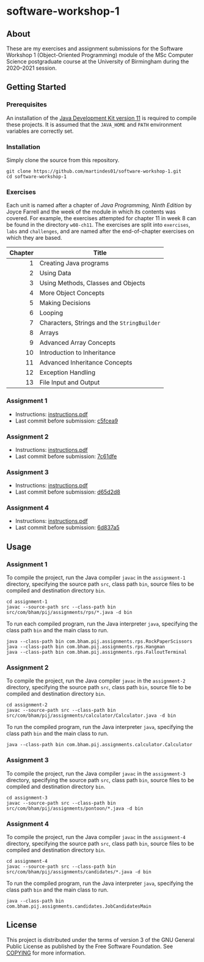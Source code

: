 # software-workshop-1

## About

These are my exercises and assignment submissions for the Software Workshop 1 (Object-Oriented Programming) module of the MSc Computer Science postgraduate course at the University of Birmingham during the 2020&ndash;2021 session.

## Getting Started

### Prerequisites

An installation of the [Java Development Kit version 11](https://adoptopenjdk.net/?variant=openjdk11) is required to compile these projects.
It is assumed that the `JAVA_HOME` and `PATH` environment variables are correctly set.

### Installation

Simply clone the source from this repository.

```shell
git clone https://github.com/martindes01/software-workshop-1.git
cd software-workshop-1
```

### Exercises

Each unit is named after a chapter of *Java Programming, Ninth Edition* by Joyce Farrell and the week of the module in which its contents was covered.
For example, the exercises attempted for chapter 11 in week 8 can be found in the directory `w08-ch11`.
The exercises are split into `exercises`, `labs` and `challenges`, and are named after the end-of-chapter exercises on which they are based.

Chapter | Title
---: | ---
1 | Creating Java programs
2 | Using Data
3 | Using Methods, Classes and Objects
4 | More Object Concepts
5 | Making Decisions
6 | Looping
7 | Characters, Strings and the `StringBuilder`
8 | Arrays
9 | Advanced Array Concepts
10 | Introduction to Inheritance
11 | Advanced Inheritance Concepts
12 | Exception Handling
13 | File Input and Output

### Assignment 1

- Instructions: [instructions.pdf](assignment-1/instructions.pdf)
- Last commit before submission: [c5fcea9](https://github.com/martindes01/software-workshop-1/commit/c5fcea9b5156a84bb43f96ca0dbb7096825947ae)

### Assignment 2

- Instructions: [instructions.pdf](assignment-2/instructions.pdf)
- Last commit before submission: [7c61dfe](https://github.com/martindes01/software-workshop-1/commit/7c61dfe90a4bbe4516e9e4af4f1355e45767b371)

### Assignment 3

- Instructions: [instructions.pdf](assignment-3/instructions.pdf)
- Last commit before submission: [d65d2d8](https://github.com/martindes01/software-workshop-1/commit/d65d2d87f9edef54c4ea26e3cec9844032936daa)

### Assignment 4

- Instructions: [instructions.pdf](assignment-4/instructions.pdf)
- Last commit before submission: [6d837a5](https://github.com/martindes01/software-workshop-1/commit/6d837a5a2e6583de7f0c383970a322495a5408da)

## Usage

### Assignment 1

To compile the project, run the Java compiler `javac` in the `assignment-1` directory, specifying the source path `src`, class path `bin`, source files to be compiled and destination directory `bin`.

```shell
cd assignment-1
javac --source-path src --class-path bin src/com/bham/pij/assignments/rps/*.java -d bin
```

To run each compiled program, run the Java interpreter `java`, specifying the class path `bin` and the main class to run.

```shell
java --class-path bin com.bham.pij.assignments.rps.RockPaperScissors
java --class-path bin com.bham.pij.assignments.rps.Hangman
java --class-path bin com.bham.pij.assignments.rps.FalloutTerminal
```

### Assignment 2

To compile the project, run the Java compiler `javac` in the `assignment-2` directory, specifying the source path `src`, class path `bin`, source file to be compiled and destination directory `bin`.

```shell
cd assignment-2
javac --source-path src --class-path bin src/com/bham/pij/assignments/calculator/Calculator.java -d bin
```

To run the compiled program, run the Java interpreter `java`, specifying the class path `bin` and the main class to run.

```shell
java --class-path bin com.bham.pij.assignments.calculator.Calculator
```

### Assignment 3

To compile the project, run the Java compiler `javac` in the `assignment-3` directory, specifying the source path `src`, class path `bin`, source files to be compiled and destination directory `bin`.

```shell
cd assignment-3
javac --source-path src --class-path bin src/com/bham/pij/assignments/pontoon/*.java -d bin
```

### Assignment 4

To compile the project, run the Java compiler `javac` in the `assignment-4` directory, specifying the source path `src`, class path `bin`, source files to be compiled and destination directory `bin`.

```shell
cd assignment-4
javac --source-path src --class-path bin src/com/bham/pij/assignments/candidates/*.java -d bin
```

To run the compiled program, run the Java interpreter `java`, specifying the class path `bin` and the main class to run.

```shell
java --class-path bin com.bham.pij.assignments.candidates.JobCandidatesMain
```

## License

This project is distributed under the terms of version 3 of the GNU General Public License as published by the Free Software Foundation.
See [COPYING](COPYING) for more information.
